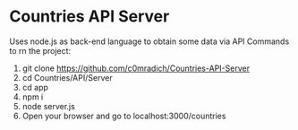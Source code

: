 # Countries API Server
Uses node.js as back-end language to obtain some data via API
Commands to rn the project:
1. git clone https://github.com/c0mradich/Countries-API-Server
2. cd Countries/API/Server
3. cd app
4. npm i
5. node server.js
6. Open your browser and go to localhost:3000/countries